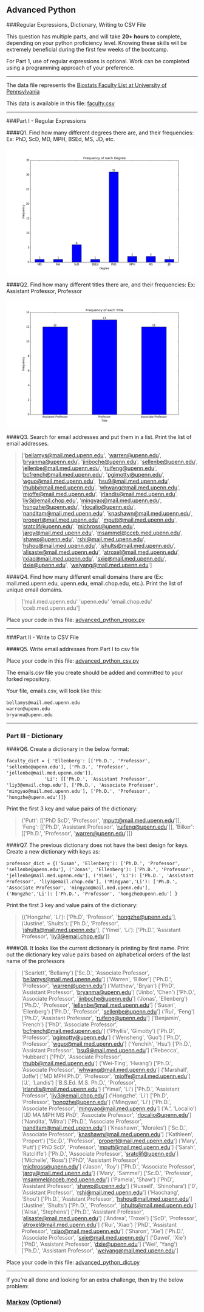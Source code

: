 ## Advanced Python    

###Regular Expressions, Dictionary, Writing to CSV File  

This question has multiple parts, and will take **20+ hours** to complete, depending on your python proficiency level.  Knowing these skills will be extremely beneficial during the first few weeks of the bootcamp.

For Part 1, use of regular expressions is optional.  Work can be completed using a programming approach of your preference. 

---

The data file represents the [Biostats Faculty List at University of Pennsylvania](http://www.med.upenn.edu/cceb/biostat/faculty.shtml)

This data is available in this file:  [faculty.csv](python/faculty.csv)

--- 

###Part I - Regular Expressions  


####Q1. Find how many different degrees there are, and their frequencies: Ex:  PhD, ScD, MD, MPH, BSEd, MS, JD, etc.


![png](/img/advanced_python_plots/degree_hist.png)


####Q2. Find how many different titles there are, and their frequencies:  Ex:  Assistant Professor, Professor

![png](/img/advanced_python_plots/title_hist.png)


####Q3. Search for email addresses and put them in a list.  Print the list of email addresses.

>['bellamys@mail.med.upenn.edu', 'warren@upenn.edu', 'bryanma@upenn.edu', 'jinboche@upenn.edu', 'sellenbe@upenn.edu', 'jellenbe@mail.med.upenn.edu', 'ruifeng@upenn.edu', 'bcfrench@mail.med.upenn.edu', 'pgimotty@upenn.edu', 'wguo@mail.med.upenn.edu', 'hsu9@mail.med.upenn.edu', 'rhubb@mail.med.upenn.edu', 'whwang@mail.med.upenn.edu', 'mjoffe@mail.med.upenn.edu', 'jrlandis@mail.med.upenn.edu', 'liy3@email.chop.edu', 'mingyao@mail.med.upenn.edu', 'hongzhe@upenn.edu', 'rlocalio@upenn.edu', 'nanditam@mail.med.upenn.edu', 'knashawn@mail.med.upenn.edu', 'propert@mail.med.upenn.edu', 'mputt@mail.med.upenn.edu', 'sratclif@upenn.edu', 'michross@upenn.edu', 'jaroy@mail.med.upenn.edu', 'msammel@cceb.med.upenn.edu', 'shawp@upenn.edu', 'rshi@mail.med.upenn.edu', 'hshou@mail.med.upenn.edu', 'jshults@mail.med.upenn.edu', 'alisaste@mail.med.upenn.edu', 'atroxel@mail.med.upenn.edu', 'rxiao@mail.med.upenn.edu', 'sxie@mail.med.upenn.edu', 'dxie@upenn.edu', 'weiyang@mail.med.upenn.edu']


####Q4. Find how many different email domains there are (Ex:  mail.med.upenn.edu, upenn.edu, email.chop.edu, etc.).  Print the list of unique email domains.

>['mail.med.upenn.edu' 'upenn.edu' 'email.chop.edu' 'cceb.med.upenn.edu']

Place your code in this file: [advanced_python_regex.py](python/advanced_python_regex.py)

---

###Part II - Write to CSV File

####Q5.  Write email addresses from Part I to csv file

Place your code in this file: [advanced_python_csv.py](python/advanced_python_csv.py)

The emails.csv file you create should be added and committed to your forked repository.

Your file, emails.csv, will look like this:
```
bellamys@mail.med.upenn.edu
warren@upenn.edu
bryanma@upenn.edu
```

---

### Part III - Dictionary

####Q6.  Create a dictionary in the below format:
```
faculty_dict = { 'Ellenberg': [['Ph.D.', 'Professor', 'sellenbe@upenn.edu'], ['Ph.D.', 'Professor', 'jellenbe@mail.med.upenn.edu']],
              'Li': [['Ph.D.', 'Assistant Professor', 'liy3@email.chop.edu'], ['Ph.D.', 'Associate Professor', 'mingyao@mail.med.upenn.edu'], ['Ph.D.', 'Professor', 'hongzhe@upenn.edu']]}
```
Print the first 3 key and value pairs of the dictionary:

>{'Putt': [['PhD ScD', 'Professor', 'mputt@mail.med.upenn.edu']], 'Feng': [['Ph.D', 'Assistant Professor', 'ruifeng@upenn.edu']], 'Bilker': [['Ph.D.', 'Professor', 'warren@upenn.edu']]}

####Q7.  The previous dictionary does not have the best design for keys.  Create a new dictionary with keys as:

```
professor_dict = {('Susan', 'Ellenberg'): ['Ph.D.', 'Professor', 'sellenbe@upenn.edu'], ('Jonas', 'Ellenberg'): ['Ph.D.', 'Professor', 'jellenbe@mail.med.upenn.edu'], ('Yimei', 'Li'): ['Ph.D.', 'Assistant Professor', 'liy3@email.chop.edu'], ('Mingyao','Li'): ['Ph.D.', 'Associate Professor', 'mingyao@mail.med.upenn.edu'], ('Hongzhe','Li'): ['Ph.D.', 'Professor', 'hongzhe@upenn.edu'] }
```

Print the first 3 key and value pairs of the dictionary:

>{('Hongzhe', 'Li'): ['Ph.D', 'Professor', 'hongzhe@upenn.edu'], ('Justine', 'Shults'): ['Ph.D.', 'Professor', 'jshults@mail.med.upenn.edu'], ('Yimei', 'Li'): ['Ph.D.', 'Assistant Professor', 'liy3@email.chop.edu']}

####Q8.  It looks like the current dictionary is printing by first name.  Print out the dictionary key value pairs based on alphabetical orders of the last name of the professors

>('Scarlett', 'Bellamy') ['Sc.D.', 'Associate Professor', 'bellamys@mail.med.upenn.edu']
>('Warren', 'Bilker') ['Ph.D.', 'Professor', 'warren@upenn.edu']
>('Matthew', 'Bryan') ['PhD', 'Assistant Professor', 'bryanma@upenn.edu']
>('Jinbo', 'Chen') ['Ph.D.', 'Associate Professor', 'jinboche@upenn.edu']
>('Jonas', 'Ellenberg') ['Ph.D.', 'Professor', 'jellenbe@mail.med.upenn.edu']
>('Susan', 'Ellenberg') ['Ph.D.', 'Professor', 'sellenbe@upenn.edu']
>('Rui', 'Feng') ['Ph.D', 'Assistant Professor', 'ruifeng@upenn.edu']
>('Benjamin', 'French') ['PhD', 'Associate Professor', 'bcfrench@mail.med.upenn.edu']
>('Phyllis', 'Gimotty') ['Ph.D', 'Professor', 'pgimotty@upenn.edu']
>('Wensheng', 'Guo') ['Ph.D', 'Professor', 'wguo@mail.med.upenn.edu']
>('Yenchih', 'Hsu') ['Ph.D.', 'Assistant Professor', 'hsu9@mail.med.upenn.edu']
>('Rebecca', 'Hubbard') ['PhD', 'Associate Professor', 'rhubb@mail.med.upenn.edu']
>('Wei-Ting', 'Hwang') ['Ph.D.', 'Associate Professor', 'whwang@mail.med.upenn.edu']
>('Marshall', 'Joffe') ['MD MPH Ph.D', 'Professor', 'mjoffe@mail.med.upenn.edu']
>('J.', 'Landis') ['B.S.Ed. M.S. Ph.D.', 'Professor', 'jrlandis@mail.med.upenn.edu']
>('Yimei', 'Li') ['Ph.D.', 'Assistant Professor', 'liy3@email.chop.edu']
>('Hongzhe', 'Li') ['Ph.D', 'Professor', 'hongzhe@upenn.edu']
>('Mingyao', 'Li') ['Ph.D.', 'Associate Professor', 'mingyao@mail.med.upenn.edu']
>('A.', 'Localio') ['JD MA MPH MS PhD', 'Associate Professor', 'rlocalio@upenn.edu']
>('Nandita', 'Mitra') ['Ph.D.', 'Associate Professor', 'nanditam@mail.med.upenn.edu']
>('Knashawn', 'Morales') ['Sc.D.', 'Associate Professor', 'knashawn@mail.med.upenn.edu']
>('Kathleen', 'Propert') ['Sc.D.', 'Professor', 'propert@mail.med.upenn.edu']
>('Mary', 'Putt') ['PhD ScD', 'Professor', 'mputt@mail.med.upenn.edu']
>('Sarah', 'Ratcliffe') ['Ph.D.', 'Associate Professor', 'sratclif@upenn.edu']
>('Michelle', 'Ross') ['PhD', 'Assistant Professor', 'michross@upenn.edu']
>('Jason', 'Roy') ['Ph.D.', 'Associate Professor', 'jaroy@mail.med.upenn.edu']
>('Mary', 'Sammel') ['Sc.D.', 'Professor', 'msammel@cceb.med.upenn.edu']
>('Pamela', 'Shaw') ['PhD', 'Assistant Professor', 'shawp@upenn.edu']
>('Russell', 'Shinohara') ['0', 'Assistant Professor', 'rshi@mail.med.upenn.edu']
>('Haochang', 'Shou') ['Ph.D.', 'Assistant Professor', 'hshou@mail.med.upenn.edu']
>('Justine', 'Shults') ['Ph.D.', 'Professor', 'jshults@mail.med.upenn.edu']
>('Alisa', 'Stephens') ['Ph.D.', 'Assistant Professor', 'alisaste@mail.med.upenn.edu']
>('Andrea', 'Troxel') ['ScD', 'Professor', 'atroxel@mail.med.upenn.edu']
>('Rui', 'Xiao') ['PhD', 'Assistant Professor', 'rxiao@mail.med.upenn.edu']
>('Sharon', 'Xie') ['Ph.D.', 'Associate Professor', 'sxie@mail.med.upenn.edu']
>('Dawei', 'Xie') ['PhD', 'Assistant Professor', 'dxie@upenn.edu']
>('Wei', 'Yang') ['Ph.D.', 'Assistant Professor', 'weiyang@mail.med.upenn.edu']

Place your code in this file: [advanced_python_dict.py](python/advanced_python_dict.py)

--- 

If you're all done and looking for an extra challenge, then try the below problem:  

### [Markov](python/markov.py) (Optional)

